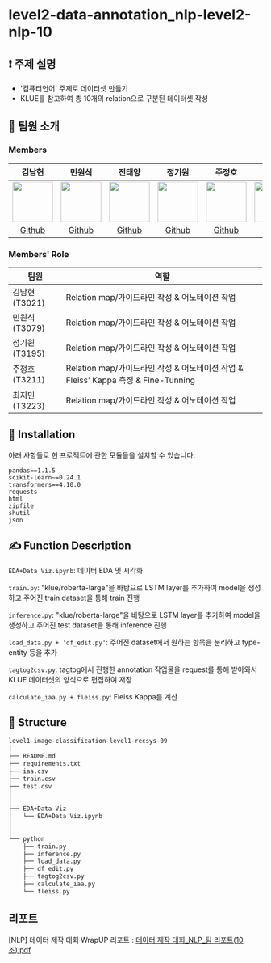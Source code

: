# level2-data-annotation_nlp-level2-nlp-10

## ❗ 주제 설명
- '컴퓨터언어' 주제로 데이터셋 만들기
- KLUE를 참고하여 총 10개의 relation으로 구분된 데이터셋 작성

## 👋 팀원 소개
### Members
|김남현|민원식|전태양|정기원|주정호|최지민|
|:-:|:-:|:-:|:-:|:-:|:-:|
|<img src='https://avatars.githubusercontent.com/u/54979241?v=4' height=80 width=80px></img>|<img src='https://user-images.githubusercontent.com/73579424/164642795-b5413071-8b14-458d-8d57-a2e32e72f7f9.png' height=80 width=80px></img>|<img src='https://user-images.githubusercontent.com/73579424/164642916-2ba2c870-9773-44c3-9acd-b3ac46d77d2a.png' height=80 width=80px></img>|<img src='https://user-images.githubusercontent.com/73579424/164643061-599b9409-dc21-4f7a-8c72-b5d5dbfe9fab.jpg' height=80 width=80px></img>|<img src='https://user-images.githubusercontent.com/73579424/164643280-b0981ca3-528a-4c68-9331-b8f7a1cbe414.jpg' height=80 width=80px></img>|<img src='https://avatars.githubusercontent.com/u/97524127?v=4' height=80 width=80px></img>|
|[Github](https://github.com/NHRWV)|[Github](https://github.com/wertat)|[Github](https://github.com/JEONSUN)|[Github](https://github.com/greenare)|[Github](https://github.com/jujeongho0)|[Github](https://github.com/timmyeos)|

### Members' Role
| 팀원 | 역할 | 
| --- | --- |
| 김남현(T3021) | Relation map/가이드라인 작성 & 어노테이션 작업 |
| 민원식(T3079) | Relation map/가이드라인 작성 & 어노테이션 작업 |
| 정기원(T3195) | Relation map/가이드라인 작성 & 어노테이션 작업 |
| 주정호(T3211) | Relation map/가이드라인 작성 & 어노테이션 작업 & Fleiss’ Kappa 측정 & Fine-Tunning  |
| 최지민(T3223) | Relation map/가이드라인 작성 & 어노테이션 작업 |

## 🔨 Installation

아래 사항들로 현 프로젝트에 관한 모듈들을 설치할 수 있습니다.

```
pandas==1.1.5
scikit-learn~=0.24.1
transformers==4.10.0
requests
html
zipfile
shutil
json
```

## ✍ Function Description
`EDA+Data Viz.ipynb`: 데이터 EDA 및 시각화

`train.py`: "klue/roberta-large"을 바탕으로 LSTM layer를 추가하여 model을 생성하고 주어진 train dataset을 통해 train 진행

`inference.py`: "klue/roberta-large"을 바탕으로 LSTM layer를 추가하여 model을 생성하고 주어진 test dataset을 통해 inference 진행

`load_data.py + 'df_edit.py'`: 주어진 dataset에서 원하는 항목을 분리하고 type-entity 등을 추가

`tagtog2csv.py`: tagtog에서 진행한 annotation 작업물을 request를 통해 받아와서 KLUE 데이터셋의 양식으로 편집하여 저장

`calculate_iaa.py + fleiss.py`: Fleiss Kappa를 계산


## 🏢 Structure

```bash
level1-image-classification-level1-recsys-09
│
├── README.md
├── requirements.txt
├── iaa.csv
├── train.csv
├── test.csv
│
│
├── EDA+Data Viz
│   └── EDA+Data Viz.ipynb
│   
│   
└── python
    ├── train.py
    ├── inference.py
    ├── load_data.py
    ├── df_edit.py
    ├── tagtog2csv.py
    ├── calculate_iaa.py
    └── fleiss.py
```

## 리포트
[NLP] 데이터 제작 대회 WrapUP 리포트 : [데이터 제작 대회_NLP_팀 리포트(10조).pdf](https://catnip-pelican-5b8.notion.site/_NLP_-10-9e4a94b82c114f7496ff429d79eafa21)
